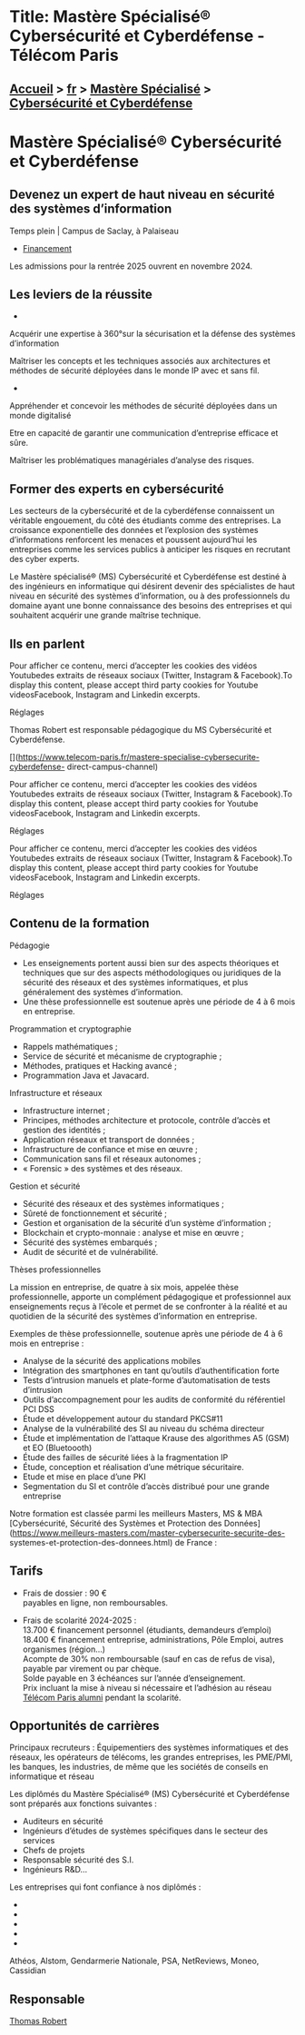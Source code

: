# Title: Mastère Spécialisé® Cybersécurité et Cyberdéfense - Télécom Paris

## [Accueil](https://www.telecom-paris.fr "https://www.telecom-paris.fr") > [fr](https://www.telecom-paris.fr/fr "fr") > [Mastère Spécialisé](https://www.telecom-paris.fr/fr/masteres-specialises "Mastère Spécialisé") > [Cybersécurité et Cyberdéfense](https://www.telecom-paris.fr/fr/masteres-specialises/formation-cybersecurite-cyberdefense)

[](https://www.telecom-paris.fr/fr/accueil)

# Mastère Spécialisé® Cybersécurité et Cyberdéfense

## Devenez un expert de haut niveau en sécurité des systèmes d’information

Temps plein | Campus de Saclay, à Palaiseau

  * [Financement](https://www.telecom-paris.fr/fr/masteres-specialises/financement "Financement")

Les admissions pour la rentrée 2025 ouvrent en novembre 2024.

## Les leviers de la réussite

  * 

Acquérir une expertise à 360°sur la sécurisation et la défense des systèmes
d’information

Maîtriser les concepts et les techniques associés aux architectures et
méthodes de sécurité déployées dans le monde IP avec et sans fil.

  * 

Appréhender et concevoir les méthodes de sécurité déployées dans un monde
digitalisé

Etre en capacité de garantir une communication d’entreprise efficace et sûre.

Maîtriser les problématiques managériales d’analyse des risques.

## Former des experts en cybersécurité

Les secteurs de la cybersécurité et de la cyberdéfense connaissent un
véritable engouement, du côté des étudiants comme des entreprises. La
croissance exponentielle des données et l’explosion des systèmes
d’informations renforcent les menaces et poussent aujourd’hui les entreprises
comme les services publics à anticiper les risques en recrutant des cyber
experts.

Le Mastère spécialisé® (MS) Cybersécurité et Cyberdéfense est destiné à des
ingénieurs en informatique qui désirent devenir des spécialistes de haut
niveau en sécurité des systèmes d’information, ou à des professionnels du
domaine ayant une bonne connaissance des besoins des entreprises et qui
souhaitent acquérir une grande maîtrise technique.

## Ils en parlent

Pour afficher ce contenu, merci d’accepter les cookies des vidéos Youtubedes
extraits de réseaux sociaux (Twitter, Instagram & Facebook).To display this
content, please accept third party cookies for Youtube videosFacebook,
Instagram and Linkedin excerpts.

Réglages

Thomas Robert est responsable pédagogique du MS Cybersécurité et Cyberdéfense.

[](https://www.telecom-paris.fr/mastere-specialise-cybersecurite-cyberdefense-
direct-campus-channel)

Pour afficher ce contenu, merci d’accepter les cookies des vidéos Youtubedes
extraits de réseaux sociaux (Twitter, Instagram & Facebook).To display this
content, please accept third party cookies for Youtube videosFacebook,
Instagram and Linkedin excerpts.

Réglages

Pour afficher ce contenu, merci d’accepter les cookies des vidéos Youtubedes
extraits de réseaux sociaux (Twitter, Instagram & Facebook).To display this
content, please accept third party cookies for Youtube videosFacebook,
Instagram and Linkedin excerpts.

Réglages

## Contenu de la formation

Pédagogie

  * Les enseignements portent aussi bien sur des aspects théoriques et techniques que sur des aspects méthodologiques ou juridiques de la sécurité des réseaux et des systèmes informatiques, et plus généralement des systèmes d’information.
  * Une thèse professionnelle est soutenue après une période de 4 à 6 mois en entreprise.

Programmation et cryptographie

  * Rappels mathématiques ;
  * Service de sécurité et mécanisme de cryptographie ;
  * Méthodes, pratiques et Hacking avancé ;
  * Programmation Java et Javacard.

Infrastructure et réseaux

  * Infrastructure internet ;
  * Principes, méthodes architecture et protocole, contrôle d’accès et gestion des identités ;
  * Application réseaux et transport de données ;
  * Infrastructure de confiance et mise en œuvre ;
  * Communication sans fil et réseaux autonomes ;
  * « Forensic » des systèmes et des réseaux.

Gestion et sécurité

  * Sécurité des réseaux et des systèmes informatiques ;
  * Sûreté de fonctionnement et sécurité ;
  * Gestion et organisation de la sécurité d’un système d’information ;
  * Blockchain et crypto-monnaie : analyse et mise en œuvre ;
  * Sécurité des systèmes embarqués ;
  * Audit de sécurité et de vulnérabilité.

Thèses professionnelles

La mission en entreprise, de quatre à six mois, appelée thèse professionnelle,
apporte un complément pédagogique et professionnel aux enseignements reçus à
l’école et permet de se confronter à la réalité et au quotidien de la sécurité
des systèmes d’information en entreprise.

Exemples de thèse professionnelle, soutenue après une période de 4 à 6 mois en
entreprise :

  * Analyse de la sécurité des applications mobiles
  * Intégration des smartphones en tant qu’outils d’authentification forte
  * Tests d’intrusion manuels et plate-forme d’automatisation de tests d’intrusion
  * Outils d’accompagnement pour les audits de conformité du référentiel PCI DSS
  * Étude et développement autour du standard PKCS#11
  * Analyse de la vulnérabilité des SI au niveau du schéma directeur
  * Étude et implémentation de l’attaque Krause des algorithmes A5 (GSM) et EO (Bluetoooth) 
  * Étude des failles de sécurité liées à la fragmentation IP
  * Étude, conception et réalisation d’une métrique sécuritaire.
  * Etude et mise en place d’une PKI 
  * Segmentation du SI et contrôle d’accès distribué pour une grande entreprise

Notre formation est classée parmi les meilleurs Masters, MS & MBA
[Cybersécurité, Sécurité des Systèmes et Protection des
Données](https://www.meilleurs-masters.com/master-cybersecurite-securite-des-
systemes-et-protection-des-donnees.html) de France :

  
>

## Tarifs

  * Frais de dossier : 90 €  
payables en ligne, non remboursables.

  * Frais de scolarité 2024-2025 :  
13.700 € financement personnel (étudiants, demandeurs d’emploi)  
18.400 € financement entreprise, administrations, Pôle Emploi, autres
organismes (région…)  
Acompte de 30% non remboursable (sauf en cas de refus de visa), payable par
virement ou par chèque.  
Solde payable en 3 échéances sur l’année d’enseignement.  
Prix incluant la mise à niveau si nécessaire et l’adhésion au réseau [Télécom
Paris alumni](https://www.telecom-paris-alumni.fr/) pendant la scolarité.

## Opportunités de carrières

Principaux recruteurs : Équipementiers des systèmes informatiques et des
réseaux, les opérateurs de télécoms, les grandes entreprises, les PME/PMI, les
banques, les industries, de même que les sociétés de conseils en informatique
et réseau

Les diplômés du Mastère Spécialisé® (MS) Cybersécurité et Cyberdéfense sont
préparés aux fonctions suivantes :

  * Auditeurs en sécurité
  * Ingénieurs d’études de systèmes spécifiques dans le secteur des services
  * Chefs de projets
  * Responsable sécurité des S.I.
  * Ingénieurs R&D…

Les entreprises qui font confiance à nos diplômés :

  * [ ](https://www.societegenerale.fr "Société Générale")
  * [ ](https://www.ibm.com "IBM")
  * [ ](https://www.groupe-psa.com "Groupe PSA")
  * [ ](http://www.thalesgroup.com/fr "Thales")
  * [ ](https://www.total.fr "Total")

Athéos, Alstom, Gendarmerie Nationale, PSA, NetReviews, Moneo, Cassidian

## Responsable

[Thomas Robert](mailto:masteres@telecom-paris.fr)

